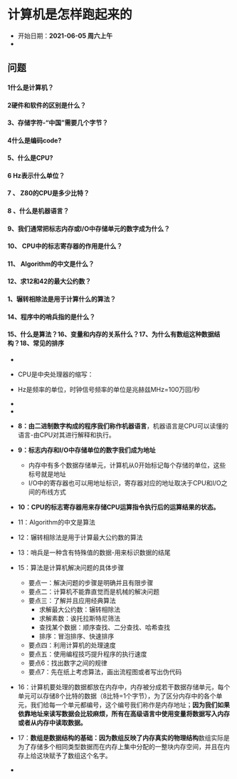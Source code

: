 # 计算机是怎样跑起来的

- 开始日期：**2021-06-05 周六上午**
- 



## 问题

#### 1什么是计算机？

#### 2硬件和软件的区别是什么？

#### 3、存储字符-“中国”需要几个字节？

#### 4什么是编码code?

#### 5、什么是CPU?

#### 6 Hz表示什么单位？

#### 7 、 Z80的CPU是多少比特？

#### 8 、什么是机器语言？

#### 9、我们通常把标志内存或I/O中存储单元的数字成为什么？

#### 10、 CPU中的标志寄存器的作用是什么？

#### 11、 Algorithm的中文是什么？

#### 12、求12和42的最大公约数？

#### 1、辗转相除法是用于计算什么的算法？

#### 14、程序中的哨兵指的是什么？

#### 15、什么是算法？16、变量和内存的关系什么？17、为什么有数组这种数据结构？18、常见的排序



-

- CPU是中央处理器的缩写：

- Hz是频率的单位，时钟信号频率的单位是兆赫兹MHz=100万回/秒

- 

- 

- **8：由二进制数字构成的程序我们称作机器语言**，机器语言是CPU可以读懂的语言-由CPU对其进行解释和执行。

- **9：标志内存和I/O中存储单位的数字我们成为地址**
  
  - 内存中有多个数据存储单元，计算机从0开始标记每个存储的单位，这些标号就是地址
  - I/O中的寄存器也可以用地址标识，寄存器对应的地址取决于CPU和I/O之间的布线方式
  
- **10：CPU的标志寄存器用来存储CPU运算指令执行后的运算结果的状态。**

- 11：Algorithm的中文是算法

- 12：辗转相除法是用于计算最大公约数的算法

- 13：哨兵是一种含有特殊值的数据-用来标识数据的结尾

- 15：算法是计算机解决问题的具体步骤

  - 要点一：解决问题的步骤是明确并且有限步骤
  - 要点二：计算机不能靠直觉而是机械的解决问题
  - 要点三：了解并且应用经典算法
    - 求解最大公约数：辗转相除法
    - 求解素数：诶托拉斯特尼筛法
    - 查找某个数据：顺序查找、二分查找、哈希查找
    - 排序：冒泡排序、快速排序
  - 要点四：利用计算机的处理速度
  - 要点五：使用编程技巧提升程序的执行速度
  - 要点6：找出数字之间的规律
  - 要点7：先在纸上考虑算法，画出流程图或者写出伪代码

- 16：计算机要处理的数据都放在内存中，内存被分成若干数据存储单元，每个单元可以存储8个比特的数据（8比特=1个字节），为了区分内存中的各个单元，我们给每一个单元都编号，这个编号我们称作是内存地址；**因为我们如果依靠地址来读写数据会比较麻烦，所有在高级语言中使用变量将数据写入内存或者从内存中读取数据。**

- 17：**数组是数据结构的基础：因为数组反映了内存真实的物理结构**数组实际是为了存储多个相同类型数据而在内存上集中分配的一整块内存空间，并且在内存上给这块赋予了数组这个名字。

- 

  

  



